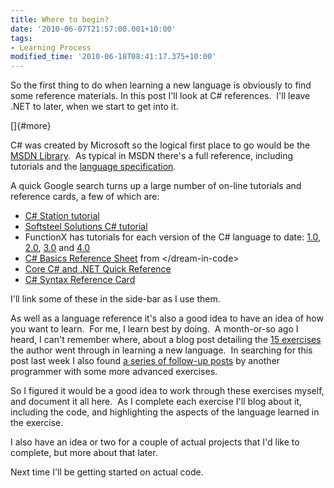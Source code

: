 ```yaml
---
title: Where to begin?
date: '2010-06-07T21:57:00.001+10:00'
tags:
- Learning Process
modified_time: '2010-06-18T08:41:17.375+10:00'
---
```

So the first thing to do when learning a new language is obviously to
find some reference materials. In this post I'll look at C#
references.  I'll leave .NET to later, when we start to get into it.

[]{#more}

C# was created by Microsoft so the logical first place to go would be
the [MSDN
Library](http://msdn.microsoft.com/en-us/library/kx37x362.aspx).  As
typical in MSDN there's a full reference, including tutorials and the
[language
specification](http://www.microsoft.com/downloads/details.aspx?FamilyID=dfbf523c-f98c-4804-afbd-459e846b268e&displaylang=en).

A quick Google search turns up a large number of on-line tutorials and
reference cards, a few of which are:

-   [C# Station tutorial](http://www.csharp-station.com/Tutorial.aspx)
-   [Softsteel Solutions C#
    tutorial](http://www.softsteel.co.uk/tutorials/cSharp/cIndex.html)
-   FunctionX has tutorials for each version of the C# language to
    date: [1.0](http://www.functionx.com/csharp1/index.htm),
    [2.0](http://www.functionx.com/csharp2/index.htm),
    [3.0](http://www.functionx.com/csharp/index.htm) and
    [4.0](http://www.csharpkey.com/csharp/index.htm)
-   [C# Basics Reference
    Sheet](http://www.dreamincode.net/downloads/ref_sheets/csharp_basics_reference_sheet.pdf)
    from \</dream-in-code\>
-   [Core C# and .NET Quick
    Reference](http://www.digilife.be/quickreferences/QRC/Core%20CSharp%20and%20.NET%20Quick%20Reference.pdf)
-   [C# Syntax Reference
    Card](http://www.csharpfriends.com/articles/getarticle.aspx?articleid=16)

I'll link some of these in the side-bar as I use them.

As well as a language reference it's also a good idea to have an idea of
how you want to learn.  For me, I learn best by doing.  A month-or-so
ago I heard, I can't remember where, about a blog post detailing the [15
exercises](http://www.jobsnake.com/seek/articles/index.cgi?openarticle&8533)
the author went through in learning a new language.  In searching for
this post last week I also found [a series of follow-up
posts](http://www.knowing.net/index.php/2006/06/16/15-exercises-to-know-a-programming-language-part-1/)
by another programmer with some more advanced exercises.

So I figured it would be a good idea to work through these exercises
myself, and document it all here.  As I complete each exercise I'll blog
about it, including the code, and highlighting the aspects of the
language learned in the exercise.

I also have an idea or two for a couple of actual projects that I'd like
to complete, but more about that later.

Next time I'll be getting started on actual code.
